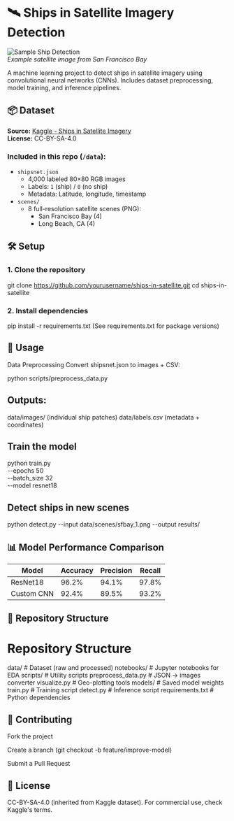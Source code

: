 # 🛰️ Ships in Satellite Imagery Detection

![Sample Ship Detection](data/scenes/sfbay_1.png)  
*Example satellite image from San Francisco Bay*

A machine learning project to detect ships in satellite imagery using convolutional neural networks (CNNs). Includes dataset preprocessing, model training, and inference pipelines.

## 📦 Dataset
**Source:** [Kaggle - Ships in Satellite Imagery](https://www.kaggle.com/datasets/rhammell/ships-in-satellite-imagery)  
**License:** CC-BY-SA-4.0  

### Included in this repo (`/data`):
- `shipsnet.json`  
  - 4,000 labeled 80×80 RGB images  
  - Labels: `1` (ship) / `0` (no ship)  
  - Metadata: Latitude, longitude, timestamp  
- `scenes/`  
  - 8 full-resolution satellite scenes (PNG):  
    - San Francisco Bay (4)  
    - Long Beach, CA (4)  

## 🛠️ Setup

### 1. Clone the repository

git clone https://github.com/yourusername/ships-in-satellite.git
cd ships-in-satellite

### 2. Install dependencies
pip install -r requirements.txt
(See requirements.txt for package versions)

## 🚀 Usage
Data Preprocessing
Convert shipsnet.json to images + CSV:

python scripts/preprocess_data.py

## Outputs:
data/images/ (individual ship patches)
data/labels.csv (metadata + coordinates)

## Train the model

python train.py \
  --epochs 50 \
  --batch_size 32 \
  --model resnet18
  
## Detect ships in new scenes
python detect.py --input data/scenes/sfbay_1.png --output results/

## 📊 Model Performance Comparison

| Model      | Accuracy | Precision | Recall |
|------------|----------|-----------|--------|
| ResNet18   | 96.2%    | 94.1%     | 97.8%  |
| Custom CNN | 92.4%    | 89.5%     | 93.2%  |

## 📂 Repository Structure


# Repository Structure

data/                   # Dataset (raw and processed)
notebooks/              # Jupyter notebooks for EDA
scripts/                # Utility scripts
    preprocess_data.py  # JSON → images converter
    visualize.py        # Geo-plotting tools
models/                 # Saved model weights
train.py                # Training script
detect.py               # Inference script
requirements.txt        # Python dependencies

## 🤝 Contributing
Fork the project

Create a branch (git checkout -b feature/improve-model)

Submit a Pull Request

## 📜 License
CC-BY-SA-4.0 (inherited from Kaggle dataset).
For commercial use, check Kaggle's terms.
